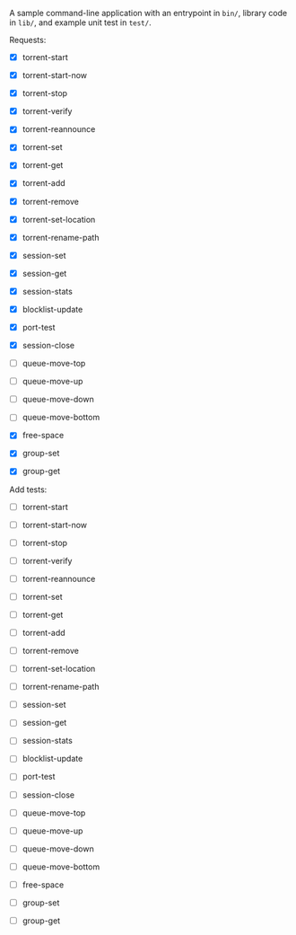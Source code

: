A sample command-line application with an entrypoint in `bin/`, library code
in `lib/`, and example unit test in `test/`.

Requests:
- [x] torrent-start
- [x] torrent-start-now
- [x] torrent-stop
- [x] torrent-verify
- [x] torrent-reannounce
- [x] torrent-set
- [x] torrent-get
- [x] torrent-add
- [x] torrent-remove
- [x] torrent-set-location
- [x] torrent-rename-path

- [x] session-set
- [x] session-get
- [x] session-stats
- [x] blocklist-update
- [x] port-test
- [x] session-close
- [ ] queue-move-top
- [ ] queue-move-up
- [ ] queue-move-down
- [ ] queue-move-bottom
- [x] free-space
- [x] group-set
- [x] group-get

Add tests:
- [ ] torrent-start
- [ ] torrent-start-now
- [ ] torrent-stop
- [ ] torrent-verify
- [ ] torrent-reannounce
- [ ] torrent-set
- [ ] torrent-get
- [ ] torrent-add
- [ ] torrent-remove
- [ ] torrent-set-location
- [ ] torrent-rename-path

- [ ] session-set
- [ ] session-get
- [ ] session-stats
- [ ] blocklist-update
- [ ] port-test
- [ ] session-close
- [ ] queue-move-top
- [ ] queue-move-up
- [ ] queue-move-down
- [ ] queue-move-bottom
- [ ] free-space
- [ ] group-set
- [ ] group-get
